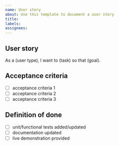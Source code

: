 ```yaml
---
name: User story
about: Use this template to document a user story
title: 
labels: 
assignees: 
---
```


## User story
As a (user type), I want to (task) so that (goal).

## Acceptance criteria
<!-- provide 1..n acceptance criteria to help further understand the requirement -->
- [ ] acceptance criteria 1
- [ ] acceptance criteria 2
- [ ] acceptance criteria 3

## Definition of done
<!-- this section is fixed and applies to all user story tickets -->
- [ ] unit/functional tests added/updated
- [ ] documentation updated
- [ ] live demonstration provided
